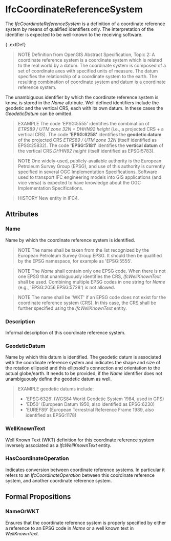 # IfcCoordinateReferenceSystem

The _IfcCoordinateReferenceSystem_ is a definition of a coordinate reference system by means of qualified identifiers only. The interpretation of the identifier is expected to be well-known to the receiving software.

{ .extDef}
> NOTE Definition from OpenGIS Abstract Specification, Topic 2:
> A coordinate reference system is a coordinate system which is related to the real world by a datum. The coordinate system is composed of a set of coordinate axes with specified units of measure. The datum specifies the relationship of a coordinate system to the earth. The resulting combination of coordinate system and datum is a coordinate reference system.

The unambiguous identifier by which the coordinate reference system is know, is stored in the _Name_ attribute. Well defined identifiers include the geodetic and the vertical CRS, each with its own datum. In these cases the _GeodeticDatum_ can be omitted.

> EXAMPLE The code 'EPSG:5555' identifies the combination of *ETRS89 / UTM zone 32N + DHHN92 height* (i.e., a projected CRS + a vertical CRS). The code **'EPSG:6258'** identifies the **geodetic datum** of the projected CRS *ETRS89 / UTM zone 32N* (itself identified as EPSG:25832). The code **'EPSG:5181'** identifies the **vertical datum** of the vertical CRS *DHHN92 height* (itself identified as EPSG:5783).

> NOTE One widely-used, publicly-available authority is the European Petroleum Survey Group (EPSG), and use of this authority is currently specified in several OGC Implementation Specifications. Software used to transport IFC engineering models into GIS applications (and vice versa) is expected to have knowledge about the OGC Implementation Specifications.

> HISTORY New entity in IFC4.

## Attributes

### Name
Name by which the coordinate reference system is identified.
> NOTE The name shall be taken from the list recognized by the European Petroleum Survey Group EPSG. It should then be qualified by the EPSG namespace, for example as 'EPSG:5555'.

> NOTE The *Name* shall contain only one EPSG code. When there is not one EPSG that unambiguously identifies the CRS, _IfcWellKnownText_ shall be used. Combining multiple EPSG codes in one string for *Name* (e.g., 'EPSG:2056,EPSG:5728') is not allowed.

> NOTE The name shall be 'WKT' if an EPSG code does not exist for the coordinate reference system (CRS). In this case, the CRS shall be further specified using the _IfcWellKnownText_ entity.

### Description
Informal description of this coordinate reference system.

### GeodeticDatum
Name by which this datum is identified. The geodetic datum is associated with the coordinate reference system and indicates the shape and size of the rotation ellipsoid and this ellipsoid's connection and orientation to the actual globe/earth. It needs to be provided, if the _Name_ identifier does not unambiguously define the geodetic datum as well.

> EXAMPLE geodetic datums include:
>
> * 'EPSG:6326' (WGS84 World Geodetic System 1984, used in GPS)
> * 'ED50' (European Datum 1950, also identified as EPSG:6230)
> * 'EUREF89' (European Terrestrial Reference Frame 1989, also identified as EPSG:1178)

### WellKnownText

Well Known Text (WKT) definition for this coordinate reference system inversely associated as a _IfcWellKnownText_ entity.

### HasCoordinateOperation
Indicates conversion between coordinate reference systems. In particular it refers to an _IfcCoordinateOperation_ between this coordinate reference system, and another coordinate reference system.

## Formal Propositions

### NameOrWKT
Ensures that the coordinate reference system is properly specified by either a reference to an EPSG code in *Name* or a well known text in *WellKnownText*.
